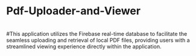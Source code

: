 # Pdf-Uploader-and-Viewer
<br>
#This application utilizes the Firebase real-time database to facilitate the seamless uploading and retrieval of local PDF files, providing users with a streamlined viewing experience directly within the application.
